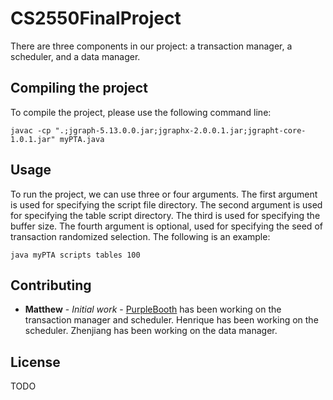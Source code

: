 # CS2550FinalProject

There are three components in our project: a transaction manager, a scheduler, and a data manager.

## Compiling the project

To compile the project, please use the following command line:
      
```
javac -cp ".;jgraph-5.13.0.0.jar;jgraphx-2.0.0.1.jar;jgrapht-core-1.0.1.jar" myPTA.java
```

## Usage

To run the project, we can use three or four arguments. The first argument is used for specifying the script file directory. The second argument is used for specifying the table script directory. The third is used for specifying the buffer size. The fourth argument is optional, used for specifying the seed of transaction randomized selection. The following is an example:

```
java myPTA scripts tables 100
```
## Contributing

* **Matthew** - *Initial work* - [PurpleBooth](https://github.com/PurpleBooth)
 has been working on the transaction manager and scheduler. 
Henrique has been working on the scheduler. 
Zhenjiang has been working on the data manager.

## License

TODO
